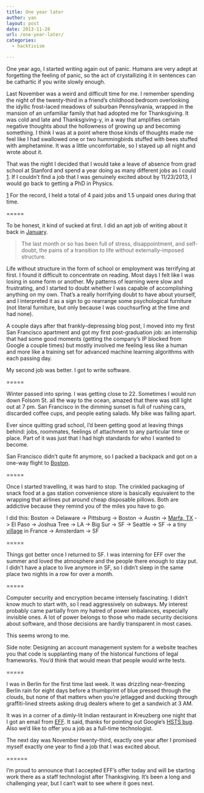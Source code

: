 ```yaml
---
title: One year later
author: yan
layout: post
date: 2013-11-28
url: /one-year-later/
categories:
  - hacktivism

---
```

One year ago, I started writing again out of panic. Humans are very adept at forgetting the feeling of panic, so the act of crystallizing it in sentences can be cathartic if you write slowly enough.

Last November was a weird and difficult time for me. I remember spending the night of the twenty-third in a friend&#8217;s childhood bedroom overlooking the idyllic frost-laced meadows of suburban Pennsylvania, wrapped in the mansion of an unfamiliar family that had adopted me for Thanksgiving. It was cold and late and Thanksgiving-y, in a way that amplifies certain negative thoughts about the hollowness of growing up and becoming something. I think I was at a point where those kinds of thoughts made me feel like I had swallowed one or two hummingbirds stuffed with bees stuffed with amphetamine. It was a little uncomfortable, so I stayed up all night and wrote about it.

That was the night I decided that I would take a leave of absence from grad school at Stanford and spend a year doing as many different jobs as I could [1]. If I couldn&#8217;t find a job that I was genuinely excited about by 11/23/2013, I would go back to getting a PhD in Physics.

[1] For the record, I held a total of 4 paid jobs and 1.5 unpaid ones during that time.

=====

To be honest, it kind of sucked at first. I did an apt job of writing about it back in <a href="https://zyan.scripts.mit.edu/blog/why-i-left-grad-school/" target="_blank">January</a>.

> The last month or so has been full of stress, disappointment, and self-doubt, the pains of a transition to life without externally-imposed structure.

Life without structure in the form of school or employment was terrifying at first. I found it difficult to concentrate on reading. Most days I felt like I was losing in some form or another. My patterns of learning were slow and frustrating, and I started to doubt whether I was capable of accomplishing anything on my own. That&#8217;s a really horrifying doubt to have about yourself, and I interpreted it as a sign to go rearrange some psychological furniture (not literal furniture, but only because I was couchsurfing at the time and had none).

A couple days after that frankly-depressing blog post, I moved into my first San Francisco apartment and got my first post-graduation job: an internship that had some good moments (getting the company&#8217;s IP blocked from Google a couple times) but mostly involved me feeling less like a human and more like a training set for advanced machine learning algorithms with each passing day.

My second job was better. I got to write software.

=====

Winter passed into spring. I was getting close to 22. Sometimes I would run down Folsom St. all the way to the ocean, amazed that there was still light out at 7 pm. San Francisco in the dimming sunset is full of rushing cars, discarded coffee cups, and people eating salads. My bike was falling apart.

Ever since quitting grad school, I&#8217;d been getting good at leaving things behind: jobs, roommates, feelings of attachment to any particular time or place. Part of it was just that I had high standards for who I wanted to become.

San Francisco didn&#8217;t quite fit anymore, so I packed a backpack and got on a one-way flight to [Boston][1].

=====

Once I started travelling, it was hard to stop. The crinkled packaging of snack food at a gas station convenience store is basically equivalent to the wrapping that airlines put around cheap disposable pillows. Both are addictive because they remind you of the miles you have to go.

I did this: Boston -> Delaware -> Pittsburg -> Boston -> Austin -> [Marfa, TX][2] -> El Paso -> Joshua Tree -> LA -> Big Sur -> SF -> Seattle -> SF -> a tiny [village][3] in France -> Amsterdam -> SF

=====

Things got better once I returned to SF. I was interning for EFF over the summer and loved the atmosphere and the people there enough to stay put. I didn&#8217;t have a place to live anymore in SF, so I didn&#8217;t sleep in the same place two nights in a row for over a month.

=====

Computer security and encryption became intensely fascinating. I didn&#8217;t know much to start with, so I read aggressively on subways. My interest probably came partially from my hatred of power imbalances, especially invisible ones. A lot of power belongs to those who made security decisions about software, and those decisions are hardly transparent in most cases.

This seems wrong to me.

Side note: Designing an account management system for a website teaches you that code is supplanting many of the historical functions of legal frameworks. You&#8217;d think that would mean that people would write tests.

=====

I was in Berlin for the first time last week. It was drizzling near-freezing Berlin rain for eight days before a thumbprint of blue pressed through the clouds, but none of that matters when you&#8217;re jetlagged and ducking through graffiti-lined streets asking drug dealers where to get a sandwich at 3 AM.

It was in a corner of a dimly-lit Indian restaurant in Kreuzberg one night that I got an email from [EFF][4]. It said, thanks for pointing out Google&#8217;s [HSTS bug][5]. Also we&#8217;d like to offer you a job as a full-time technologist.

The next day was November twenty-third, exactly one year after I promised myself exactly one year to find a job that I was excited about.

======

I&#8217;m proud to announce that I accepted EFF&#8217;s offer today and will be starting work there as a staff technologist after Thanksgiving. It&#8217;s been a long and challenging year, but I can&#8217;t wait to see where it goes next.

 [1]: https://zyan.scripts.mit.edu/blog/goodbye-cambridge/
 [2]: https://zyan.scripts.mit.edu/blog/marfa-tx/
 [3]: https://zyan.scripts.mit.edu/blog/quest-ce-que-le-fuck/
 [4]: https://eff.org
 [5]: https://zyan.scripts.mit.edu/blog/debunking-googles-hsts-claims/